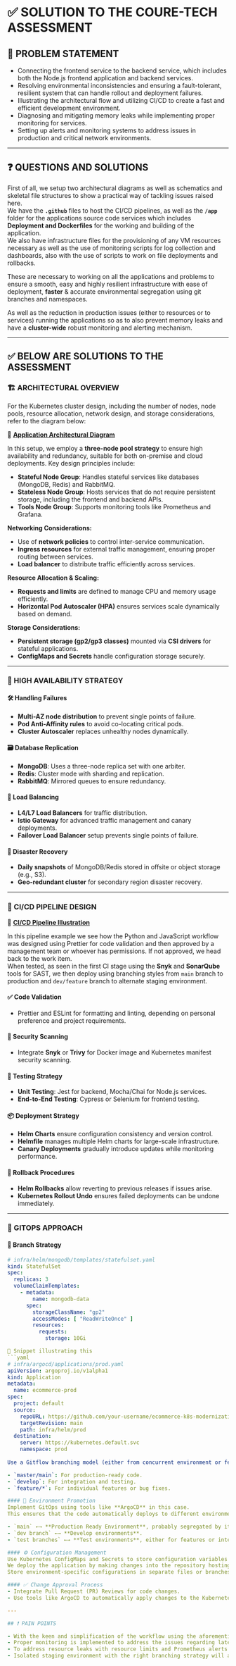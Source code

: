 # ✅ SOLUTION TO THE COURE-TECH ASSESSMENT

## 🧩 PROBLEM STATEMENT  
- Connecting the frontend service to the backend service, which includes both the Node.js frontend application and backend services.  
- Resolving environmental inconsistencies and ensuring a fault-tolerant, resilient system that can handle rollout and deployment failures.  
- Illustrating the architectural flow and utilizing CI/CD to create a fast and efficient development environment.  
- Diagnosing and mitigating memory leaks while implementing proper monitoring for services.  
- Setting up alerts and monitoring systems to address issues in production and critical network environments.  

---

## ❓ QUESTIONS AND SOLUTIONS  
First of all, we setup two architectural diagrams as well as schematics and skeletal file structures to show a practical way of tackling issues raised here.  
We have the **`.github`** files to host the CI/CD pipelines, as well as the **`/app`** folder for the applications source code services which includes **Deployment and Dockerfiles** for the working and building of the application.  
We also have infrastructure files for the provisioning of any VM resources necessary as well as the use of monitoring scripts for log collection and dashboards, also with the use of scripts to work on file deployments and rollbacks.  

These are necessary to working on all the applications and problems to ensure a smooth, easy and highly resilient infrastructure with ease of deployment, **faster** & accurate environmental segregation using git branches and namespaces.

As well as the reduction in production issues (either to resources or to services) running the applications so as to also prevent memory leaks and have a **cluster-wide** robust monitoring and alerting mechanism.

---

## ✅ BELOW ARE SOLUTIONS TO THE ASSESSMENT  

### 🏗️ ARCHITECTURAL OVERVIEW  
For the Kubernetes cluster design, including the number of nodes, node pools, resource allocation, network design, and storage considerations, refer to the diagram below:  

📎 **[Application Architectural Diagram](images/Coure.drawio.png)**  

In this setup, we employ a **three-node pool strategy** to ensure high availability and redundancy, suitable for both on-premise and cloud deployments. Key design principles include:  

- **Stateful Node Group**: Handles stateful services like databases (MongoDB, Redis) and RabbitMQ.  
- **Stateless Node Group**: Hosts services that do not require persistent storage, including the frontend and backend APIs.  
- **Tools Node Group**: Supports monitoring tools like Prometheus and Grafana.  

**Networking Considerations:**  
- Use of **network policies** to control inter-service communication.  
- **Ingress resources** for external traffic management, ensuring proper routing between services.  
- **Load balancer** to distribute traffic efficiently across services.  

**Resource Allocation & Scaling:**  
- **Requests and limits** are defined to manage CPU and memory usage efficiently.  
- **Horizontal Pod Autoscaler (HPA)** ensures services scale dynamically based on demand.  

**Storage Considerations:**  
- **Persistent storage (gp2/gp3 classes)** mounted via **CSI drivers** for stateful applications.  
- **ConfigMaps and Secrets** handle configuration storage securely.  

---

### 🧱 HIGH AVAILABILITY STRATEGY  

#### 🛠️ Handling Failures  
- **Multi-AZ node distribution** to prevent single points of failure.  
- **Pod Anti-Affinity rules** to avoid co-locating critical pods.  
- **Cluster Autoscaler** replaces unhealthy nodes dynamically.  

#### 🗃️ Database Replication  
- **MongoDB**: Uses a three-node replica set with one arbiter.  
- **Redis**: Cluster mode with sharding and replication.  
- **RabbitMQ**: Mirrored queues to ensure redundancy.  

#### 🔀 Load Balancing  
- **L4/L7 Load Balancers** for traffic distribution.  
- **Istio Gateway** for advanced traffic management and canary deployments.  
- **Failover Load Balancer** setup prevents single points of failure.  

#### 💾 Disaster Recovery  
- **Daily snapshots** of MongoDB/Redis stored in offsite or object storage (e.g., S3).  
- **Geo-redundant cluster** for secondary region disaster recovery.  

---

### 🚀 CI/CD PIPELINE DESIGN  
📎 **[CI/CD Pipeline Illustration](images/cicd.drawio.png)**  

In this pipeline example we see how the Python and JavaScript workflow was designed using Prettier for code validation and then approved by a management team or whoever has permissions. If not approved, we head back to the work item.  
When tested, as seen in the first CI stage using the **Snyk** and **SonarQube** tools for SAST, we then deploy using branching styles from `main` branch to production and `dev/feature` branch to alternate staging environment.  

#### ✅ Code Validation  
- Prettier and ESLint for formatting and linting, depending on personal preference and project requirements.

#### 🔐 Security Scanning  
- Integrate **Snyk** or **Trivy** for Docker image and Kubernetes manifest security scanning.  

#### 🧪 Testing Strategy  
- **Unit Testing**: Jest for backend, Mocha/Chai for Node.js services.  
- **End-to-End Testing**: Cypress or Selenium for frontend testing.  

#### 📦 Deployment Strategy  
- **Helm Charts** ensure configuration consistency and version control.  
- **Helmfile** manages multiple Helm charts for large-scale infrastructure.  
- **Canary Deployments** gradually introduce updates while monitoring performance.  

#### 🔁 Rollback Procedures  
- **Helm Rollbacks** allow reverting to previous releases if issues arise.  
- **Kubernetes Rollout Undo** ensures failed deployments can be undone immediately.  

---

### 🌱 GITOPS APPROACH  

#### 📂 Branch Strategy

```yaml
# infra/helm/mongodb/templates/statefulset.yaml
kind: StatefulSet
spec:
  replicas: 3
  volumeClaimTemplates:
    - metadata:
        name: mongodb-data
      spec:
        storageClassName: "gp2"
        accessModes: [ "ReadWriteOnce" ]
        resources:
          requests:
            storage: 10Gi 

🧩 Snippet illustrating this
```yaml
# infra/argocd/applications/prod.yaml
apiVersion: argoproj.io/v1alpha1
kind: Application
metadata:
  name: ecommerce-prod
spec:
  project: default
  source:
    repoURL: https://github.com/your-username/ecommerce-k8s-modernization
    targetRevision: main
    path: infra/helm/prod
  destination:
    server: https://kubernetes.default.svc
    namespace: prod 
    
Use a Gitflow branching model (either from concurrent environment or feature development):

- `master/main`: For production-ready code.
- `develop`: For integration and testing.
- `feature/*`: For individual features or bug fixes.

#### 🔁 Environment Promotion
Implement GitOps using tools like **ArgoCD** in this case.  
This ensures that the code automatically deploys to different environments based on the branch. We set up branches that deploy features into the respective environment due to the branching.

- `main` ←→ **Production Ready Environment**, probably segregated by its environment or namespaces.
- `dev branch` ←→ **Develop environments**.
- `test branches` ←→ **Test environments**, either for features or integrated tests on a service feature, etc.

#### ⚙️ Configuration Management
Use Kubernetes ConfigMaps and Secrets to store configuration variables (e.g., API keys, database credentials).  
We deploy the application by making changes into the repository hosting the source code, and then we deploy the changes which auto-reflect on our ArgoCD dashboard after properly setting up the necessary Kustomize files, as seen in the file structures showing a skeletal of how this process might have been when setup.  
Store environment-specific configurations in separate files or branches to ensure they don’t leak into production.

#### ✅ Change Approval Process
- Integrate Pull Request (PR) Reviews for code changes.
- Use tools like ArgoCD to automatically apply changes to the Kubernetes cluster once the PR is merged.

---

## ❗ PAIN POINTS

- With the keen and simplification of the workflow using the aforementioned guidelines, we establish a faster and more in-sync cluster setup that works for fast deployment using ArgoCD and Helm.
- Proper monitoring is implemented to address the issues regarding late discovery of production issues with proper system and service metrics setup, with log aggregation tools to alert if a log throws a certain error or on a system/service/resource downtime.
- To address resource leaks with resource limits and Prometheus alerts to assist with this failure.
- Isolated staging environment with the right branching strategy will address the issue of inconsistent or no staging environment using the GitOps process.
